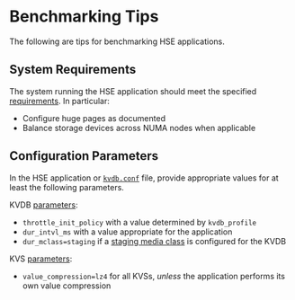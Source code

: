 # Benchmarking Tips

The following are tips for benchmarking HSE applications.


## System Requirements

The system running the HSE application should meet the specified
[requirements](../gs/sysreqs.md).  In particular:

* Configure huge pages as documented
* Balance storage devices across NUMA nodes when applicable


## Configuration Parameters

In the HSE application or [`kvdb.conf`](../gs/params.md#kvdbconf-json-file)
file, provide appropriate values for at least the
following parameters.

KVDB [parameters](../gs/params.md#kvdb-parameters):

* `throttle_init_policy` with a value determined by `kvdb_profile`
* `dur_intvl_ms` with a value appropriate for the application
* `dur_mclass=staging` if a
[staging media class](../gs/storage.md#media-classes) is configured for the KVDB

KVS [parameters](../gs/params.md#kvs-parameters):

* `value_compression=lz4` for all KVSs, *unless* the application performs
its own value compression
